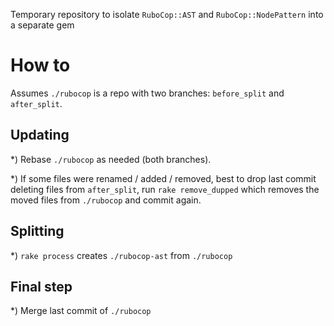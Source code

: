 Temporary repository to isolate `RuboCop::AST` and `RuboCop::NodePattern`
into a separate gem

# How to

Assumes `./rubocop` is a repo with two branches: `before_split` and `after_split`.

## Updating

*) Rebase `./rubocop` as needed (both branches).

*) If some files were renamed / added / removed, best to drop last commit deleting files from `after_split`, run `rake remove_dupped` which removes the moved files from `./rubocop` and commit again.

## Splitting

*) `rake process` creates `./rubocop-ast` from `./rubocop`

## Final step

*) Merge last commit of `./rubocop`
